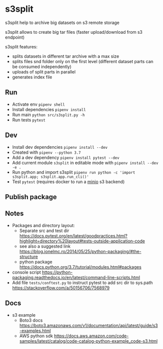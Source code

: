 # s3split

s3split help to archive big datasets on s3 remote storage

s3split allows to create big tar files (faster upload/download from s3 endpoint)

s3split features:

- splits datasets in different tar archive with a max size
- splits files snd folder only on the first level (different dataset parts can be consumed independently)
- uploads of split parts in parallel
- generates index file

## Run

- Activate env `pipenv shell`
- Install dependencies `pipenv install`
- Run main `python src/s3split.py -h`
- Run tests `pytest`

## Dev

- Install dev dependencies `pipenv install --dev`
- Created with `pipenv --python 3.7`
- Add a dev dependency `pipenv install pytest --dev`
- Add current module `s3split` in editable mode with `pipenv install --dev -e .`
- Run python and import s3split `pipenv run python -c 'import s3split.app; s3split.app.run_cli()'`
- Test `pytest` (requires docker to run a [minio](https://minio.io) s3 backend)

## Publish package

## Notes

- Packages and directory layout:
  - Separate src and test dir <https://docs.pytest.org/en/latest/goodpractices.html?highlight=directory%20layout#tests-outside-application-code>
  - see also a suggested link <https://blog.ionelmc.ro/2014/05/25/python-packaging/#the-structure>
  - python package <https://docs.python.org/3.7/tutorial/modules.html#packages>
- console script <https://python-packaging.readthedocs.io/en/latest/command-line-scripts.html>
- Add file `tests/conftest.py` to instruct pytest to add src dir to sys.path <https://stackoverflow.com/a/50156706/7568979>

## Docs

- s3 example
  - Boto3 docs <https://boto3.amazonaws.com/v1/documentation/api/latest/guide/s3-examples.html>
  - AWS python sdk <https://docs.aws.amazon.com/code-samples/latest/catalog/code-catalog-python-example_code-s3.html>
